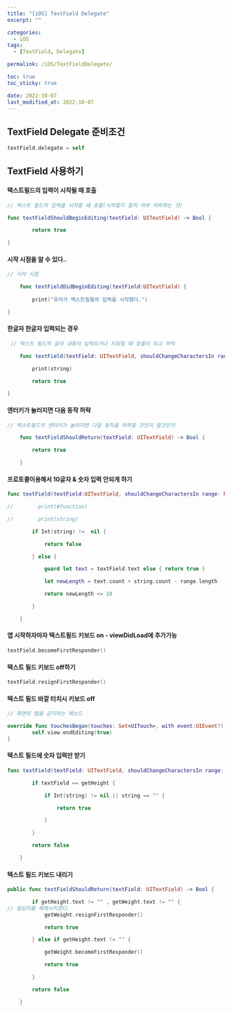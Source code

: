 ```yaml
---
title: "[iOS] TextField Delegate"
excerpt: ""

categories:
  - iOS
tags:
  - [TextField, Delegate]

permalink: /iOS/TextFieldDelegate/

toc: true
toc_sticky: true

date: 2022-10-07
last_modified_at: 2022-10-07
---
```


## TextField Delegate 준비조건
```swift
textField.delegate = self
```

## TextField 사용하기
#### 텍스트필드의 입력이 시작될 때 호출
```swift
// 텍스트 필드의 입력을 시작할 때 호출(시작할지 말지 여부 허락하는 것)

func textFieldShouldBeginEditing(textField: UITextField) -> Bool {

        return true

}
```


#### 시작 시점을 알 수 있다..
```swift
// 시작 시점 

    func textFieldDidBeginEditing(textField:UITextField) {
    
        print("유저가 텍스트필들의 입력을 시작했다.")

}
```


#### 한글자 한글자 입력되는 경우
```swift
 // 텍스트 필드의 글자 내용이 입력되거나 지워질 때 호출이 되고 허락

    func textField(textField: UITextField, shouldChangeCharactersIn range: NSRange, replacementString string: String) -> Bool {

        print(string)

        return true

}
```


#### 엔터키가 눌러지면 다음 동작 허락
```swift
// 텍스트필드의 엔터키가 눌러지면 다음 동작을 허락할 것인지 말것인지

    func textFieldShouldReturn(textField: UITextField) -> Bool {

        return true

    }
```

#### 프로토콜이용해서 10글자 & 숫자 입력 안되게 하기
```swift
func textField(textField:UITextField, shouldChangeCharactersIn range: NSRange, replacementString string:String) -> Bool {

//        print(#function)

//        print(string)

        if Int(string) !=  nil {

            return false

        } else {

            guard let text = textField.text else { return true }

            let newLength = text.count + string.count - range.length

            return newLength <= 10

        }

    }
```

#### 앱 시작하자마자 텍스트필드 키보드 on - viewDidLoad에 추가가능
```swift
textField.becomeFirstResponder()
```

#### 텍스트 필드 키보드 off하기
```swift
textField.resignFirstResponder()
```

#### 텍스트 필드 바깥 터치시 키보드 off
```swift
// 화면의 탭을 감지하는 메소드

override func touchesBegan(touches: Set<UITouch>, with event:UIEvent?) {
        self.view.endEditing(true)
}
```

#### 텍스트 필드에 숫자 입력만 받기
```swift
func textField(textField: UITextField, shouldChangeCharactersIn range: NSRange, replacementString string: String) -> Bool {

        if textField == getHeight {

            if Int(string) != nil || string == "" {

                return true

            }

        }

        return false

    }
```

#### 텍스트 필드 키보드 내리기
```swift
public func textFieldShouldReturn(textField: UITextField) -> Bool {

        if getHeight.text != "" , getWeight.text != "" {
// 응답자를 해제시키겠다.
            getWeight.resignFirstResponder()

            return true

        } else if getHeight.text != "" {

            getWeight.becomeFirstResponder()

            return true

        }

        return false

    }
```


